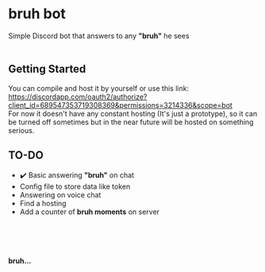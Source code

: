 # bruh bot
Simple Discord bot that answers to any **"bruh"** he sees</br></br>

## Getting Started
You can compile and host it by yourself or use this link:
https://discordapp.com/oauth2/authorize?client_id=689547353719308369&permissions=3214336&scope=bot </br>
For now it doesn't have any constant hosting (It's just a prototype), so it can be turned off sometimes but in the near future will be hosted on something serious.

## TO-DO
* :heavy_check_mark: Basic answering **"bruh"** on chat
* Config file to store data like token
* Answering on voice chat
* Find a hosting
* Add a counter of **bruh moments** on server

</br> </br> </br> </br>
**bruh...**
